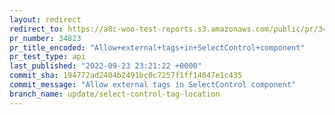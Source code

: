 ```yaml
---
layout: redirect
redirect_to: https://a8c-woo-test-reports.s3.amazonaws.com/public/pr/34823/api/index.html
pr_number: 34823
pr_title_encoded: "Allow+external+tags+in+SelectControl+component"
pr_test_type: api
last_published: "2022-09-23 23:21:22 +0000"
commit_sha: 194772ad2404b2491bc0c7257f1ff14847e1c435
commit_message: "Allow external tags in SelectControl component"
branch_name: update/select-control-tag-location
---
```


